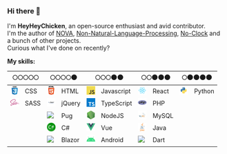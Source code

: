 ### Hi there 👋

I'm **HeyHeyChicken**, an open-source enthusiast and avid contributor.<br/>
I'm the author of <a href="https://github.com/HeyHeyChicken/NOVA">NOVA</a>, <a href="https://github.com/HeyHeyChicken/Non-Natural-Language-Processing">Non-Natural-Language-Processing</a>, <a href="https://github.com/HeyHeyChicken/No-Clock">No-Clock</a> and a bunch of other projects.<br/>
Curious what I've done on recently?

**My skills:**

<table>
  <thead>
    <tr>
      <th colspan="2" title="5/5">🌕🌕🌕🌕🌕</th>
      <th colspan="2" title="4/5">🌕🌕🌕🌕🌑</th>
      <th colspan="2" title="3/5">🌕🌕🌕🌑🌑</th>
      <th colspan="2" title="2/5">🌕🌕🌑🌑🌑</th>
      <th colspan="2" title="1/5">🌕🌑🌑🌑🌑</th>
    </tr>
  </thead>
  <tbody>
    <tr>
      <td>
        <a href="https://github.com/HeyHeyChicken">
          <img height="20" src="https://raw.githubusercontent.com/github/explore/80688e429a7d4ef2fca1e82350fe8e3517d3494d/topics/css/css.png">
        </a>
      </td>
      <td>CSS</td>
      <td>
        <a href="https://github.com/HeyHeyChicken">
          <img height="20" src="https://raw.githubusercontent.com/github/explore/80688e429a7d4ef2fca1e82350fe8e3517d3494d/topics/html/html.png">
        </a>
      </td>
      <td>HTML</td>
      <td>
        <a href="https://github.com/HeyHeyChicken">
          <img height="20" src="https://raw.githubusercontent.com/github/explore/80688e429a7d4ef2fca1e82350fe8e3517d3494d/topics/javascript/javascript.png">
        </a>
      </td>
      <td>Javascript</td>
      <td>
        <a href="https://github.com/HeyHeyChicken">
          <img height="20" src="https://raw.githubusercontent.com/github/explore/80688e429a7d4ef2fca1e82350fe8e3517d3494d/topics/react/react.png">
        </a>
      </td>
      <td>React</td>
      <td>
        <a href="https://github.com/HeyHeyChicken">
          <img height="20" src="https://raw.githubusercontent.com/github/explore/80688e429a7d4ef2fca1e82350fe8e3517d3494d/topics/python/python.png">
        </a>
      </td>
      <td>Python</td>
    </tr>
    <tr>
      <td>
        <a href="https://github.com/HeyHeyChicken">
          <img height="20" src="https://raw.githubusercontent.com/github/explore/80688e429a7d4ef2fca1e82350fe8e3517d3494d/topics/sass/sass.png">
        </a>
      </td>
      <td>SASS</td>
      <td>
        <a href="https://github.com/HeyHeyChicken">
          <img height="20" src="https://raw.githubusercontent.com/github/explore/80688e429a7d4ef2fca1e82350fe8e3517d3494d/topics/jquery/jquery.png">
        </a>
      </td>
      <td>jQuery</td>
      <td>
        <a href="https://github.com/HeyHeyChicken">
          <img height="20" src="https://raw.githubusercontent.com/github/explore/80688e429a7d4ef2fca1e82350fe8e3517d3494d/topics/typescript/typescript.png">
        </a>
      </td>
      <td>TypeScript</td>
      <td>
        <a href="https://github.com/HeyHeyChicken">
          <img height="20" src="https://raw.githubusercontent.com/github/explore/80688e429a7d4ef2fca1e82350fe8e3517d3494d/topics/php/php.png">
        </a>
      </td>
      <td>PHP</td>
      <td colspan="2"></td>
    </tr>
    <tr>
      <td colspan="2"></td>
      <td>
        <a href="https://github.com/HeyHeyChicken">
          <img height="20" src="https://camo.githubusercontent.com/a43de8ca816e78b1c2666f7696f449b2eeddbeca/68747470733a2f2f63646e2e7261776769742e636f6d2f7075676a732f7075672d6c6f676f2f656563343336636565386664396431373236643738333963626539396431663639343639326330632f5356472f7075672d66696e616c2d6c6f676f2d5f2d636f6c6f75722d3132382e737667">
        </a>
      </td>
      <td>Pug</td>
      <td>
        <a href="https://github.com/HeyHeyChicken">
          <img height="20" src="https://raw.githubusercontent.com/github/explore/80688e429a7d4ef2fca1e82350fe8e3517d3494d/topics/nodejs/nodejs.png">
        </a>
      </td>
      <td>NodeJS</td>
      <td>
        <a href="https://github.com/HeyHeyChicken">
          <img height="20" src="https://raw.githubusercontent.com/github/explore/80688e429a7d4ef2fca1e82350fe8e3517d3494d/topics/mysql/mysql.png">
        </a>
      </td>
      <td>MySQL</td>
      <td colspan="2"></td>
    </tr>
    <tr>
      <td colspan="2"></td>
      <td>
        <a href="https://github.com/HeyHeyChicken">
          <img height="20" src="https://raw.githubusercontent.com/github/explore/80688e429a7d4ef2fca1e82350fe8e3517d3494d/topics/csharp/csharp.png">
        </a>
      </td>
      <td>C#</td>
      <td>
        <a href="https://github.com/HeyHeyChicken">
          <img height="20" src="https://raw.githubusercontent.com/github/explore/80688e429a7d4ef2fca1e82350fe8e3517d3494d/topics/vue/vue.png" style="max-width: 100%;">
        </a>
      </td>
      <td>Vue</td>
      <td>
        <a href="https://github.com/HeyHeyChicken">
          <img height="20" src="https://raw.githubusercontent.com/github/explore/80688e429a7d4ef2fca1e82350fe8e3517d3494d/topics/java/java.png">
        </a>
      </td>
      <td>Java</td>
      <td colspan="2"></td>
    </tr>
    <tr>
      <td colspan="2"></td>
      <td>
        <a href="https://github.com/HeyHeyChicken">
          <img height="20" src="https://www.sparks-formation.com/wp-content/uploads/2021/03/logo-Blazor.png">
        </a>
      </td>
      <td>Blazor</td>
      <td>
        <a href="https://github.com/HeyHeyChicken">
          <img height="20" src="https://raw.githubusercontent.com/github/explore/80688e429a7d4ef2fca1e82350fe8e3517d3494d/topics/android/android.png">
        </a>
      </td>
      <td>Android</td>
      <td>
        <a href="https://github.com/HeyHeyChicken">
          <img height="20" src="https://upload.wikimedia.org/wikipedia/commons/7/7e/Dart-logo.png">
        </a>
      </td>
      <td>Dart</td>
      <td colspan="2"></td>
    </tr>
  </tbody>
</table>
